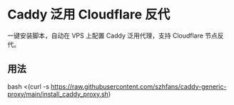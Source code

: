 # Caddy 泛用 Cloudflare 反代

一键安装脚本，自动在 VPS 上配置 Caddy 泛用代理，支持 Cloudflare 节点反代。

## 用法

bash <(curl -s https://raw.githubusercontent.com/szhfans/caddy-generic-proxy/main/install_caddy_proxy.sh)
